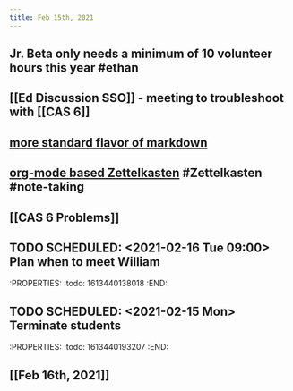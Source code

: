 ```yaml
---
title: Feb 15th, 2021
---
```


## Jr. Beta only needs a minimum of 10 volunteer hours this year #ethan
## [[Ed Discussion SSO]] - meeting to troubleshoot with [[CAS 6]]
## [more standard flavor of markdown](https://discuss.logseq.com/t/use-a-more-standard-flavor-of-markdown/157)
## [org-mode based Zettelkasten](https://frosch03.de/blog/2021-01-28_OrgmodebasedZK_en.html) #Zettelkasten #note-taking
## [[CAS 6 Problems]]
## TODO SCHEDULED: <2021-02-16 Tue 09:00> Plan when to meet William
:PROPERTIES:
:todo: 1613440138018
:END:
## TODO SCHEDULED: <2021-02-15 Mon> Terminate students
:PROPERTIES:
:todo: 1613440193207
:END:
## [[Feb 16th, 2021]]
